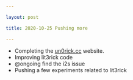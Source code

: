 ```yaml
---

layout: post

title: 2020-10-25 Pushing more

---
```



-   Completing the [un0rick.cc](http://un0rick.cc) website.
-   Improving lit3rick code
-   @ongoing find the i2s issue
-   Pushing a few experiments related to lit3rick

